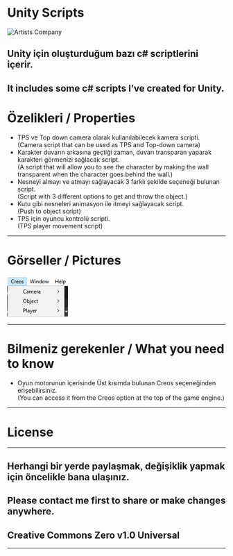 <h1 class="code-line" data-line-start=0 data-line-end=1 ><a id="Unity_Scripts_0"></a>Unity Scripts</h1>
<p class="has-line-data" data-line-start="1" data-line-end="2"><img src="https://camo.githubusercontent.com/fb8749067e00ca2f8648c585f542f7a02e8b7e2dc047a5c97984f2c6709f403b/68747470733a2f2f706c61792d6c682e676f6f676c6575736572636f6e74656e742e636f6d2f34436878555f627a754a653869783749433766594f71357848337274446a444d466f6779344e7346366c386a4e4839515f47377a2d5155576f5a7457766b6c6979773d77323234372d68313236342d7277" alt="Artists Company" title="Artists Company"></p>
<h2 class="code-line" data-line-start=2 data-line-end=3 ><a id="Unity_iin_oluturduum_baz_c_scriptlerini_ierir_2"></a>Unity için oluşturduğum bazı c# scriptlerini içerir.</h2>
<h2 class="code-line" data-line-start=3 data-line-end=4 ><a id="It_includes_some_c_scripts_Ive_created_for_Unity_3"></a>It includes some c# scripts I’ve created for Unity.</h2>
<h1 class="code-line" data-line-start=5 data-line-end=6 ><a id="zelikleri__Properties_5"></a>Özelikleri / Properties</h1>
<ul>
<li class="has-line-data" data-line-start="7" data-line-end="9">TPS ve Top down camera olarak kullanılabilecek kamera scripti.<br>
(Camera script that can be used as TPS and Top-down camera)</li>
<li class="has-line-data" data-line-start="9" data-line-end="11">Karakter duvarın arkasına geçtiği zaman, duvarı transparan yaparak karakteri görmenizi sağlacak script.<br>
(A script that will allow you to see the character by making the wall transparent when the character goes behind the wall.)</li>
<li class="has-line-data" data-line-start="11" data-line-end="13">Nesneyi almayı ve atmayı sağlayacak 3 farklı şekilde seçeneği bulunan script.<br>
(Script with 3 different options to get and throw the object.)</li>
<li class="has-line-data" data-line-start="13" data-line-end="15">Kutu gibi nesneleri animasyon ile itmeyi sağlayacak script.<br>
(Push to object script)</li>
<li class="has-line-data" data-line-start="15" data-line-end="18">TPS için oyuncu kontrolü scripti.<br>
(TPS player movement script)</li>
</ul>
<hr>
<h1 class="code-line" data-line-start=20 data-line-end=21 ><a id="Grseller__Pictures_20"></a>Görseller / Pictures</h1>
<p class="has-line-data" data-line-start="21" data-line-end="22"><img src="https://raw.githubusercontent.com/creosB/Unity-Scripts/main/resim1.png" alt="unity" title="Unity Script"></p>
<hr>
<h1 class="code-line" data-line-start=23 data-line-end=24 ><a id="Bilmeniz_gerekenler__What_you_need_to_know_23"></a>Bilmeniz gerekenler / What you need to know</h1>
<ul>
<li class="has-line-data" data-line-start="24" data-line-end="26">Oyun motorunun içerisinde Üst kısımda bulunan Creos seçeneğinden erişebilirsiniz.<br>
(You can access it from the Creos option at the top of the game engine.)</li>
</ul>
<hr>
<h1 class="code-line" data-line-start=28 data-line-end=29 ><a id="License_28"></a>License</h1>
<hr>
<h2 class="code-line" data-line-start=30 data-line-end=31 ><a id="Herhangi_bir_yerde_paylamak_deiiklik_yapmak_iin_ncelikle_bana_ulanz_30"></a>Herhangi bir yerde paylaşmak, değişiklik yapmak için öncelikle bana ulaşınız.</h2>
<h2 class="code-line" data-line-start=31 data-line-end=32 ><a id="Please_contact_me_first_to_share_or_make_changes_anywhere_31"></a>Please contact me first to share or make changes anywhere.</h2>
<h2 class="code-line" data-line-start=32 data-line-end=33 ><a id="Creative_Commons_Zero_v10_Universal_32"></a>Creative Commons Zero v1.0 Universal</h2>
<hr>
